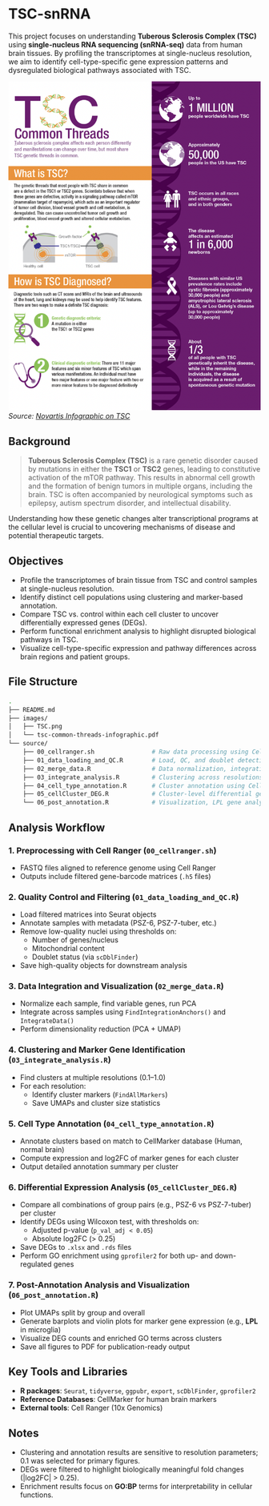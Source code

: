 # TSC-snRNA

This project focuses on understanding **Tuberous Sclerosis Complex (TSC)** using **single-nucleus RNA sequencing (snRNA-seq)** data from human brain tissues. By profiling the transcriptomes at single-nucleus resolution, we aim to identify cell-type-specific gene expression patterns and dysregulated biological pathways associated with TSC.



![TSC](./images/TSC.png)  
*Source: [Novartis Infographic on TSC](https://www.novartis.com/news/media-library/tuberous-sclerosis-complex-common-threads-infographic)*



## Background

> **Tuberous Sclerosis Complex (TSC)** is a rare genetic disorder caused by mutations in either the **TSC1** or **TSC2** genes, leading to constitutive activation of the mTOR pathway. This results in abnormal cell growth and the formation of benign tumors in multiple organs, including the brain. TSC is often accompanied by neurological symptoms such as epilepsy, autism spectrum disorder, and intellectual disability.

Understanding how these genetic changes alter transcriptional programs at the cellular level is crucial to uncovering mechanisms of disease and potential therapeutic targets.



## Objectives

- Profile the transcriptomes of brain tissue from TSC and control samples at single-nucleus resolution.
- Identify distinct cell populations using clustering and marker-based annotation.
- Compare TSC vs. control within each cell cluster to uncover differentially expressed genes (DEGs).
- Perform functional enrichment analysis to highlight disrupted biological pathways in TSC.
- Visualize cell-type-specific expression and pathway differences across brain regions and patient groups.



## File Structure

```bash
.
├── README.md
├── images/
│   ├── TSC.png
│   └── tsc-common-threads-infographic.pdf
└── source/
    ├── 00_cellranger.sh                # Raw data processing using Cell Ranger
    ├── 01_data_loading_and_QC.R        # Load, QC, and doublet detection
    ├── 02_merge_data.R                 # Data normalization, integration, and UMAP
    ├── 03_integrate_analysis.R         # Clustering across resolutions and marker gene detection
    ├── 04_cell_type_annotation.R       # Cluster annotation using CellMarker DB
    ├── 05_cellCluster_DEG.R            # Cluster-level differential gene expression analysis
    └── 06_post_annotation.R            # Visualization, LPL gene analysis, and enrichment
```



## Analysis Workflow

### 1. Preprocessing with Cell Ranger (`00_cellranger.sh`)
- FASTQ files aligned to reference genome using Cell Ranger
- Outputs include filtered gene-barcode matrices (`.h5` files)

### 2. Quality Control and Filtering (`01_data_loading_and_QC.R`)
- Load filtered matrices into Seurat objects
- Annotate samples with metadata (PSZ-6, PSZ-7-tuber, etc.)
- Remove low-quality nuclei using thresholds on:
  - Number of genes/nucleus
  - Mitochondrial content
  - Doublet status (via `scDblFinder`)
- Save high-quality objects for downstream analysis

### 3. Data Integration and Visualization (`02_merge_data.R`)
- Normalize each sample, find variable genes, run PCA
- Integrate across samples using `FindIntegrationAnchors()` and `IntegrateData()`
- Perform dimensionality reduction (PCA + UMAP)

### 4. Clustering and Marker Gene Identification (`03_integrate_analysis.R`)
- Find clusters at multiple resolutions (0.1–1.0)
- For each resolution:
  - Identify cluster markers (`FindAllMarkers`)
  - Save UMAPs and cluster size statistics

### 5. Cell Type Annotation (`04_cell_type_annotation.R`)
- Annotate clusters based on match to CellMarker database (Human, normal brain)
- Compute expression and log2FC of marker genes for each cluster
- Output detailed annotation summary per cluster

### 6. Differential Expression Analysis (`05_cellCluster_DEG.R`)
- Compare all combinations of group pairs (e.g., PSZ-6 vs PSZ-7-tuber) per cluster
- Identify DEGs using Wilcoxon test, with thresholds on:
  - Adjusted p-value (`p_val_adj < 0.05`)
  - Absolute log2FC (> 0.25)
- Save DEGs to `.xlsx` and `.rds` files
- Perform GO enrichment using `gprofiler2` for both up- and down-regulated genes

### 7. Post-Annotation Analysis and Visualization (`06_post_annotation.R`)
- Plot UMAPs split by group and overall
- Generate barplots and violin plots for marker gene expression (e.g., **LPL** in microglia)
- Visualize DEG counts and enriched GO terms across clusters
- Save all figures to PDF for publication-ready output


## Key Tools and Libraries

- **R packages**: `Seurat`, `tidyverse`, `ggpubr`, `export`, `scDblFinder`, `gprofiler2`
- **Reference Databases**: CellMarker for human brain markers
- **External tools**: Cell Ranger (10x Genomics)



## Notes

- Clustering and annotation results are sensitive to resolution parameters; 0.1 was selected for primary figures.
- DEGs were filtered to highlight biologically meaningful fold changes (|log2FC| > 0.25).
- Enrichment results focus on **GO:BP** terms for interpretability in cellular functions.
